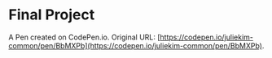 # Final Project

A Pen created on CodePen.io. Original URL: [https://codepen.io/juliekim-common/pen/BbMXPb](https://codepen.io/juliekim-common/pen/BbMXPb).


